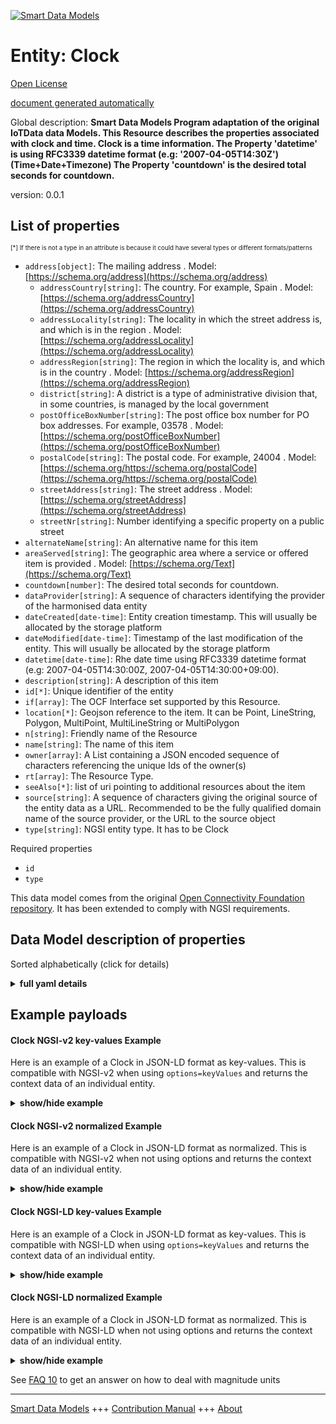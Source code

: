 <!-- 10-Header -->    
[![Smart Data Models](https://smartdatamodels.org/wp-content/uploads/2022/01/SmartDataModels_logo.png "Logo")](https://smartdatamodels.org)    
Entity: Clock    
=============<!-- /10-Header -->    
<!-- 15-License -->    
[Open License](https://github.com/smart-data-models//dataModel.OCF/blob/master/Clock/LICENSE.md)    
[document generated automatically](https://docs.google.com/presentation/d/e/2PACX-1vTs-Ng5dIAwkg91oTTUdt8ua7woBXhPnwavZ0FxgR8BsAI_Ek3C5q97Nd94HS8KhP-r_quD4H0fgyt3/pub?start=false&loop=false&delayms=3000#slide=id.gb715ace035_0_60)    
<!-- /15-License -->    
<!-- 20-Description -->    
Global description: **Smart Data Models Program adaptation of the original IoTData data Models. This Resource describes the properties associated with clock and time. Clock is a time information. The Property 'datetime' is using RFC3339 datetime format (e.g: '2007-04-05T14:30Z') (Time+Date+Timezone) The Property 'countdown' is the desired total seconds for countdown.**    
version: 0.0.1    
<!-- /20-Description -->    
<!-- 30-PropertiesList -->    
## List of properties    
<sup><sub>[*] If there is not a type in an attribute is because it could have several types or different formats/patterns</sub></sup>    
- `address[object]`: The mailing address  . Model: [https://schema.org/address](https://schema.org/address)	- `addressCountry[string]`: The country. For example, Spain  . Model: [https://schema.org/addressCountry](https://schema.org/addressCountry)    
	- `addressLocality[string]`: The locality in which the street address is, and which is in the region  . Model: [https://schema.org/addressLocality](https://schema.org/addressLocality)    
	- `addressRegion[string]`: The region in which the locality is, and which is in the country  . Model: [https://schema.org/addressRegion](https://schema.org/addressRegion)    
	- `district[string]`: A district is a type of administrative division that, in some countries, is managed by the local government      
	- `postOfficeBoxNumber[string]`: The post office box number for PO box addresses. For example, 03578  . Model: [https://schema.org/postOfficeBoxNumber](https://schema.org/postOfficeBoxNumber)    
	- `postalCode[string]`: The postal code. For example, 24004  . Model: [https://schema.org/https://schema.org/postalCode](https://schema.org/https://schema.org/postalCode)    
	- `streetAddress[string]`: The street address  . Model: [https://schema.org/streetAddress](https://schema.org/streetAddress)    
	- `streetNr[string]`: Number identifying a specific property on a public street      
- `alternateName[string]`: An alternative name for this item  - `areaServed[string]`: The geographic area where a service or offered item is provided  . Model: [https://schema.org/Text](https://schema.org/Text)- `countdown[number]`: The desired total seconds for countdown.  - `dataProvider[string]`: A sequence of characters identifying the provider of the harmonised data entity  - `dateCreated[date-time]`: Entity creation timestamp. This will usually be allocated by the storage platform  - `dateModified[date-time]`: Timestamp of the last modification of the entity. This will usually be allocated by the storage platform  - `datetime[date-time]`: Rhe date time using RFC3339 datetime format (e.g: 2007-04-05T14:30:00Z, 2007-04-05T14:30:00+09:00).  - `description[string]`: A description of this item  - `id[*]`: Unique identifier of the entity  - `if[array]`: The OCF Interface set supported by this Resource.  - `location[*]`: Geojson reference to the item. It can be Point, LineString, Polygon, MultiPoint, MultiLineString or MultiPolygon  - `n[string]`: Friendly name of the Resource  - `name[string]`: The name of this item  - `owner[array]`: A List containing a JSON encoded sequence of characters referencing the unique Ids of the owner(s)  - `rt[array]`: The Resource Type.  - `seeAlso[*]`: list of uri pointing to additional resources about the item  - `source[string]`: A sequence of characters giving the original source of the entity data as a URL. Recommended to be the fully qualified domain name of the source provider, or the URL to the source object  - `type[string]`: NGSI entity type. It has to be Clock  <!-- /30-PropertiesList -->    
<!-- 35-RequiredProperties -->    
Required properties    
- `id`  - `type`  <!-- /35-RequiredProperties -->    
<!-- 40-RequiredProperties -->    
This data model comes from the original [Open Connectivity Foundation repository](https://github.com/openconnectivityfoundation/IoTDataModels). It has been extended to comply with NGSI requirements.    
<!-- /40-RequiredProperties -->    
<!-- 50-DataModelHeader -->    
## Data Model description of properties    
Sorted alphabetically (click for details)    
<!-- /50-DataModelHeader -->    
<!-- 60-ModelYaml -->    
<details><summary><strong>full yaml details</strong></summary>      
```yaml    
Clock:      
  description: 'Smart Data Models Program adaptation of the original IoTData data Models. This Resource describes the properties associated with clock and time. Clock is a time information. The Property ''datetime'' is using RFC3339 datetime format (e.g: ''2007-04-05T14:30Z'') (Time+Date+Timezone) The Property ''countdown'' is the desired total seconds for countdown.'      
  properties:      
    address:      
      description: The mailing address      
      properties:      
        addressCountry:      
          description: 'The country. For example, Spain'      
          type: string      
          x-ngsi:      
            model: https://schema.org/addressCountry      
            type: Property      
        addressLocality:      
          description: 'The locality in which the street address is, and which is in the region'      
          type: string      
          x-ngsi:      
            model: https://schema.org/addressLocality      
            type: Property      
        addressRegion:      
          description: 'The region in which the locality is, and which is in the country'      
          type: string      
          x-ngsi:      
            model: https://schema.org/addressRegion      
            type: Property      
        district:      
          description: 'A district is a type of administrative division that, in some countries, is managed by the local government'      
          type: string      
          x-ngsi:      
            type: Property      
        postOfficeBoxNumber:      
          description: 'The post office box number for PO box addresses. For example, 03578'      
          type: string      
          x-ngsi:      
            model: https://schema.org/postOfficeBoxNumber      
            type: Property      
        postalCode:      
          description: 'The postal code. For example, 24004'      
          type: string      
          x-ngsi:      
            model: https://schema.org/https://schema.org/postalCode      
            type: Property      
        streetAddress:      
          description: The street address      
          type: string      
          x-ngsi:      
            model: https://schema.org/streetAddress      
            type: Property      
        streetNr:      
          description: Number identifying a specific property on a public street      
          type: string      
          x-ngsi:      
            type: Property      
      type: object      
      x-ngsi:      
        model: https://schema.org/address      
        type: Property      
    alternateName:      
      description: An alternative name for this item      
      type: string      
      x-ngsi:      
        type: Property      
    areaServed:      
      description: The geographic area where a service or offered item is provided      
      type: string      
      x-ngsi:      
        model: https://schema.org/Text      
        type: Property      
    countdown:      
      description: The desired total seconds for countdown.      
      minimum: 0      
      type: number      
      x-ngsi:      
        type: Property      
    dataProvider:      
      description: A sequence of characters identifying the provider of the harmonised data entity      
      type: string      
      x-ngsi:      
        type: Property      
    dateCreated:      
      description: Entity creation timestamp. This will usually be allocated by the storage platform      
      format: date-time      
      type: string      
      x-ngsi:      
        type: Property      
    dateModified:      
      description: Timestamp of the last modification of the entity. This will usually be allocated by the storage platform      
      format: date-time      
      type: string      
      x-ngsi:      
        type: Property      
    datetime:      
      description: 'Rhe date time using RFC3339 datetime format (e.g: 2007-04-05T14:30:00Z, 2007-04-05T14:30:00+09:00).'      
      format: date-time      
      type: string      
      x-ngsi:      
        type: Property      
    description:      
      description: A description of this item      
      type: string      
      x-ngsi:      
        type: Property      
    id:      
      anyOf:      
        - description: Identifier format of any NGSI entity      
          maxLength: 256      
          minLength: 1      
          pattern: ^[\w\-\.\{\}\$\+\*\[\]`|~^@!,:\\]+$      
          type: string      
          x-ngsi:      
            type: Property      
        - description: Identifier format of any NGSI entity      
          format: uri      
          type: string      
          x-ngsi:      
            type: Property      
      description: Unique identifier of the entity      
      x-ngsi:      
        type: Property      
    if:      
      description: The OCF Interface set supported by this Resource.      
      items:      
        enum:      
          - oic.if.a      
          - oic.if.baseline      
        type: string      
      minItems: 2      
      readOnly: true      
      type: array      
      uniqueItems: true      
      x-ngsi:      
        type: Property      
    location:      
      description: 'Geojson reference to the item. It can be Point, LineString, Polygon, MultiPoint, MultiLineString or MultiPolygon'      
      oneOf:      
        - description: Geojson reference to the item. Point      
          properties:      
            bbox:      
              items:      
                type: number      
              minItems: 4      
              type: array      
            coordinates:      
              items:      
                type: number      
              minItems: 2      
              type: array      
            type:      
              enum:      
                - Point      
              type: string      
          required:      
            - type      
            - coordinates      
          title: GeoJSON Point      
          type: object      
          x-ngsi:      
            type: GeoProperty      
        - description: Geojson reference to the item. LineString      
          properties:      
            bbox:      
              items:      
                type: number      
              minItems: 4      
              type: array      
            coordinates:      
              items:      
                items:      
                  type: number      
                minItems: 2      
                type: array      
              minItems: 2      
              type: array      
            type:      
              enum:      
                - LineString      
              type: string      
          required:      
            - type      
            - coordinates      
          title: GeoJSON LineString      
          type: object      
          x-ngsi:      
            type: GeoProperty      
        - description: Geojson reference to the item. Polygon      
          properties:      
            bbox:      
              items:      
                type: number      
              minItems: 4      
              type: array      
            coordinates:      
              items:      
                items:      
                  items:      
                    type: number      
                  minItems: 2      
                  type: array      
                minItems: 4      
                type: array      
              type: array      
            type:      
              enum:      
                - Polygon      
              type: string      
          required:      
            - type      
            - coordinates      
          title: GeoJSON Polygon      
          type: object      
          x-ngsi:      
            type: GeoProperty      
        - description: Geojson reference to the item. MultiPoint      
          properties:      
            bbox:      
              items:      
                type: number      
              minItems: 4      
              type: array      
            coordinates:      
              items:      
                items:      
                  type: number      
                minItems: 2      
                type: array      
              type: array      
            type:      
              enum:      
                - MultiPoint      
              type: string      
          required:      
            - type      
            - coordinates      
          title: GeoJSON MultiPoint      
          type: object      
          x-ngsi:      
            type: GeoProperty      
        - description: Geojson reference to the item. MultiLineString      
          properties:      
            bbox:      
              items:      
                type: number      
              minItems: 4      
              type: array      
            coordinates:      
              items:      
                items:      
                  items:      
                    type: number      
                  minItems: 2      
                  type: array      
                minItems: 2      
                type: array      
              type: array      
            type:      
              enum:      
                - MultiLineString      
              type: string      
          required:      
            - type      
            - coordinates      
          title: GeoJSON MultiLineString      
          type: object      
          x-ngsi:      
            type: GeoProperty      
        - description: Geojson reference to the item. MultiLineString      
          properties:      
            bbox:      
              items:      
                type: number      
              minItems: 4      
              type: array      
            coordinates:      
              items:      
                items:      
                  items:      
                    items:      
                      type: number      
                    minItems: 2      
                    type: array      
                  minItems: 4      
                  type: array      
                type: array      
              type: array      
            type:      
              enum:      
                - MultiPolygon      
              type: string      
          required:      
            - type      
            - coordinates      
          title: GeoJSON MultiPolygon      
          type: object      
          x-ngsi:      
            type: GeoProperty      
      x-ngsi:      
        type: GeoProperty      
    n:      
      description: Friendly name of the Resource      
      maxLength: 64      
      readOnly: true      
      type: string      
      x-ngsi:      
        type: Property      
    name:      
      description: The name of this item      
      type: string      
      x-ngsi:      
        type: Property      
    owner:      
      description: A List containing a JSON encoded sequence of characters referencing the unique Ids of the owner(s)      
      items:      
        anyOf:      
          - description: Identifier format of any NGSI entity      
            maxLength: 256      
            minLength: 1      
            pattern: ^[\w\-\.\{\}\$\+\*\[\]`|~^@!,:\\]+$      
            type: string      
            x-ngsi:      
              type: Property      
          - description: Identifier format of any NGSI entity      
            format: uri      
            type: string      
            x-ngsi:      
              type: Property      
        description: Unique identifier of the entity      
        x-ngsi:      
          type: Property      
      type: array      
      x-ngsi:      
        type: Property      
    rt:      
      description: The Resource Type.      
      items:      
        enum:      
          - oic.r.clock      
        maxLength: 64      
        type: string      
      minItems: 1      
      readOnly: true      
      type: array      
      x-ngsi:      
        type: Property      
    seeAlso:      
      description: list of uri pointing to additional resources about the item      
      oneOf:      
        - items:      
            format: uri      
            type: string      
          minItems: 1      
          type: array      
        - format: uri      
          type: string      
      x-ngsi:      
        type: Property      
    source:      
      description: 'A sequence of characters giving the original source of the entity data as a URL. Recommended to be the fully qualified domain name of the source provider, or the URL to the source object'      
      type: string      
      x-ngsi:      
        type: Property      
    type:      
      description: NGSI entity type. It has to be Clock      
      enum:      
        - Clock      
      type: string      
      x-ngsi:      
        type: Property      
  required:      
    - id      
    - type      
  type: object      
  x-derived-from: https://github.com/OpenInterConnect/IoTDataModels/blob/master/ClockResURI.swagger.json      
  x-disclaimer: 'Redistribution and use in source and binary forms, with or without modification, are permitted  provided that the license conditions are met. Copyleft (c) 2022 Contributors to Smart Data Models Program'      
  x-license-url: https://github.com/smart-data-models/dataModel.OCF/blob/master/Clock/LICENSE.md      
  x-model-schema: https://smart-data-models.github.io/dataModel.IoTDataModels/Clock/schema.json      
  x-model-tags: OCF      
  x-version: 0.0.1      
```    
</details>      
<!-- /60-ModelYaml -->    
<!-- 70-MiddleNotes -->    
<!-- /70-MiddleNotes -->    
<!-- 80-Examples -->    
## Example payloads      
#### Clock NGSI-v2 key-values Example      
Here is an example of a Clock in JSON-LD format as key-values. This is compatible with NGSI-v2 when  using `options=keyValues` and returns the context data of an individual entity.    
<details><summary><strong>show/hide example</strong></summary>      
```json  
{  
  "id": "urn:ngsi-ld:Clock:id:KNNB:48612133",  
  "dateCreated": "2012-01-18T03:45:31Z",  
  "dateModified": "2005-05-24T17:26:56Z",  
  "source": "Health quickly able bad enter positive education. Officer probably walk ground wall white probably.",  
  "name": "Paper read support consumer indeed. Themselves traditional you network operation cost head church. Return look kid PM.",  
  "alternateName": "Hard garden create method.",  
  "description": "New represent event provide because. Pressure common service deep lay.",  
  "dataProvider": "Need rate bad ball. C",  
  "owner": [  
    "urn:ngsi-ld:Clock:items:GAOB:91987918",  
    "urn:ngsi-ld:Clock:items:WNGQ:28000875"  
  ],  
  "seeAlso": [  
    "urn:ngsi-ld:Clock:items:HKBV:34608800"  
  ],  
  "location": {  
    "type": "Point",  
    "coordinates": [  
      1.022875,  
      -104.816895  
    ]  
  },  
  "address": {  
    "streetAddress": "To",  
    "addressLocality": "Only already various north or break. Catch author resource nothing movie sometimes wife opportunity. Sound doctor and usually.",  
    "addressRegion": "Third tonight social such but sure almost both. Admit attention shoulder public unit item adult. Final woman develop rep",  
    "addressCountry": "Girl themselves animal art trial. Community western although human difficult leg sit democratic.",  
    "postalCode": "Also special measure make act. Since require bill heavy. Technology want yes month.",  
    "postOfficeBoxNumber": "Also they media. Direction threat matter cover among discussion report by. Education good white level road company military.",  
    "streetNr": "Ago imagine step thing today. Agent building job certainly building. Forget own throug",  
    "district": "Goal yes amount could pressure. Cell his region simple. Gun four occur course dinner list."  
  },  
  "areaServed": "Practice view loss reveal race admit create plan. Dog treat long Congress account care. In relationship your option similar improve financial.",  
  "rt": [  
    "oic.r.clock"  
  ],  
  "countdown": 678.4,  
  "datetime": "1992-12-09T06:56:25Z",  
  "n": "Guess beat rich war administration. T",  
  "if": [  
    "oic.if.baseline",  
    "oic.if.a"  
  ],  
  "type": "Clock"  
}  
```  
</details>    
#### Clock NGSI-v2 normalized Example      
Here is an example of a Clock in JSON-LD format as normalized. This is compatible with NGSI-v2 when not using options and returns the context data of an individual entity.    
<details><summary><strong>show/hide example</strong></summary>      
```json  
{  
  "id": "urn:ngsi-ld:Clock:id:KNNB:48612133",  
  "dateCreated": {  
    "type": "DateTime",  
    "value": "2012-01-18T03:45:31Z"  
  },  
  "dateModified": {  
    "type": "DateTime",  
    "value": "2005-05-24T17:26:56Z"  
  },  
  "source": {  
    "type": "Text",  
    "value": "Health quickly able bad enter positive education. Officer probably walk ground wall white probably."  
  },  
  "name": {  
    "type": "Text",  
    "value": "Paper read support consumer indeed. Themselves traditional you network operation cost head church. Return look kid PM."  
  },  
  "alternateName": {  
    "type": "Text",  
    "value": "Hard garden create method."  
  },  
  "description": {  
    "type": "Text",  
    "value": "New represent event provide because. Pressure common service deep lay."  
  },  
  "dataProvider": {  
    "type": "Text",  
    "value": "Need rate bad ball. C"  
  },  
  "owner": {  
    "type": "StructuredValue",  
    "value": [  
      "urn:ngsi-ld:Clock:items:GAOB:91987918",  
      "urn:ngsi-ld:Clock:items:WNGQ:28000875"  
    ]  
  },  
  "seeAlso": {  
    "type": "StructuredValue",  
    "value": [  
      "urn:ngsi-ld:Clock:items:HKBV:34608800"  
    ]  
  },  
  "location": {  
    "type": "geo:json",  
    "value": {  
      "type": "Point",  
      "coordinates": [  
        1.022875,  
        -104.816895  
      ]  
    }  
  },  
  "address": {  
    "type": "StructuredValue",  
    "value": {  
      "streetAddress": "To",  
      "addressLocality": "Only already various north or break. Catch author resource nothing movie sometimes wife opportunity. Sound doctor and usually.",  
      "addressRegion": "Third tonight social such but sure almost both. Admit attention shoulder public unit item adult. Final woman develop rep",  
      "addressCountry": "Girl themselves animal art trial. Community western although human difficult leg sit democratic.",  
      "postalCode": "Also special measure make act. Since require bill heavy. Technology want yes month.",  
      "postOfficeBoxNumber": "Also they media. Direction threat matter cover among discussion report by. Education good white level road company military.",  
      "streetNr": "Ago imagine step thing today. Agent building job certainly building. Forget own throug",  
      "district": "Goal yes amount could pressure. Cell his region simple. Gun four occur course dinner list."  
    }  
  },  
  "areaServed": {  
    "type": "Text",  
    "value": "Practice view loss reveal race admit create plan. Dog treat long Congress account care. In relationship your option similar improve financial."  
  },  
  "rt": {  
    "type": "StructuredValue",  
    "value": [  
      "oic.r.clock"  
    ]  
  },  
  "countdown": {  
    "type": "Number",  
    "value": 678.4  
  },  
  "datetime": {  
    "type": "DateTime",  
    "value": "1992-12-09T06:56:25Z"  
  },  
  "n": {  
    "type": "Text",  
    "value": "Guess beat rich war administration. T"  
  },  
  "if": {  
    "type": "StructuredValue",  
    "value": [  
      "oic.if.baseline",  
      "oic.if.a"  
    ]  
  },  
  "type": "Clock"  
}  
```  
</details>    
#### Clock NGSI-LD key-values Example      
Here is an example of a Clock in JSON-LD format as key-values. This is compatible with NGSI-LD when  using `options=keyValues` and returns the context data of an individual entity.    
<details><summary><strong>show/hide example</strong></summary>      
```json  
{  
  "id": "urn:ngsi-ld:Clock:id:KNNB:48612133",  
  "dateCreated": "2012-01-18T03:45:31Z",  
  "dateModified": "2005-05-24T17:26:56Z",  
  "source": "Health quickly able bad enter positive education. Officer probably walk ground wall white probably.",  
  "name": "Paper read support consumer indeed. Themselves traditional you network operation cost head church. Return look kid PM.",  
  "alternateName": "Hard garden create method.",  
  "description": "New represent event provide because. Pressure common service deep lay.",  
  "dataProvider": "Need rate bad ball. C",  
  "owner": [  
    "urn:ngsi-ld:Clock:items:GAOB:91987918",  
    "urn:ngsi-ld:Clock:items:WNGQ:28000875"  
  ],  
  "seeAlso": [  
    "urn:ngsi-ld:Clock:items:HKBV:34608800"  
  ],  
  "location": {  
    "type": "Point",  
    "coordinates": [  
      1.022875,  
      -104.816895  
    ]  
  },  
  "address": {  
    "streetAddress": "To",  
    "addressLocality": "Only already various north or break. Catch author resource nothing movie sometimes wife opportunity. Sound doctor and usually.",  
    "addressRegion": "Third tonight social such but sure almost both. Admit attention shoulder public unit item adult. Final woman develop rep",  
    "addressCountry": "Girl themselves animal art trial. Community western although human difficult leg sit democratic.",  
    "postalCode": "Also special measure make act. Since require bill heavy. Technology want yes month.",  
    "postOfficeBoxNumber": "Also they media. Direction threat matter cover among discussion report by. Education good white level road company military.",  
    "streetNr": "Ago imagine step thing today. Agent building job certainly building. Forget own throug",  
    "district": "Goal yes amount could pressure. Cell his region simple. Gun four occur course dinner list."  
  },  
  "areaServed": "Practice view loss reveal race admit create plan. Dog treat long Congress account care. In relationship your option similar improve financial.",  
  "rt": [  
    "oic.r.clock"  
  ],  
  "countdown": 678.4,  
  "datetime": "1992-12-09T06:56:25Z",  
  "n": "Guess beat rich war administration. T",  
  "if": [  
    "oic.if.baseline",  
    "oic.if.a"  
  ],  
  "type": "Clock",  
  "@context": [  
    "https://smartdatamodels.org/context.jsonld"  
  ]  
}  
```  
</details>    
#### Clock NGSI-LD normalized Example      
Here is an example of a Clock in JSON-LD format as normalized. This is compatible with NGSI-LD when not using options and returns the context data of an individual entity.    
<details><summary><strong>show/hide example</strong></summary>      
```json  
{  
    "id": "urn:ngsi-ld:Clock:id:KNNB:48612133",  
    "dateCreated": {  
        "type": "Property",  
        "value": {  
            "@type": "DateTime",  
            "@value": "2012-01-18T03:45:31Z"  
        }  
    },  
    "dateModified": {  
        "type": "Property",  
        "value": {  
            "@type": "DateTime",  
            "@value": "2005-05-24T17:26:56Z"  
        }  
    },  
    "source": {  
        "type": "Property",  
        "value": "Health quickly able bad enter positive education. Officer probably walk ground wall white probably."  
    },  
    "name": {  
        "type": "Property",  
        "value": "Paper read support consumer indeed. Themselves traditional you network operation cost head church. Return look kid PM."  
    },  
    "alternateName": {  
        "type": "Property",  
        "value": "Hard garden create method."  
    },  
    "description": {  
        "type": "Property",  
        "value": "New represent event provide because. Pressure common service deep lay."  
    },  
    "dataProvider": {  
        "type": "Property",  
        "value": "Need rate bad ball. C"  
    },  
    "owner": {  
        "type": "Property",  
        "value": [  
            "urn:ngsi-ld:Clock:items:GAOB:91987918",  
            "urn:ngsi-ld:Clock:items:WNGQ:28000875"  
        ]  
    },  
    "seeAlso": {  
        "type": "Property",  
        "value": [  
            "urn:ngsi-ld:Clock:items:HKBV:34608800"  
        ]  
    },  
    "location": {  
        "type": "GeoProperty",  
        "value": {  
            "type": "Point",  
            "coordinates": [  
                1.022875,  
                -104.816895  
            ]  
        }  
    },  
    "address": {  
        "type": "Property",  
        "value": {  
            "streetAddress": "To",  
            "addressLocality": "Only already various north or break. Catch author resource nothing movie sometimes wife opportunity. Sound doctor and usually.",  
            "addressRegion": "Third tonight social such but sure almost both. Admit attention shoulder public unit item adult. Final woman develop rep",  
            "addressCountry": "Girl themselves animal art trial. Community western although human difficult leg sit democratic.",  
            "postalCode": "Also special measure make act. Since require bill heavy. Technology want yes month.",  
            "postOfficeBoxNumber": "Also they media. Direction threat matter cover among discussion report by. Education good white level road company military.",  
            "streetNr": "Ago imagine step thing today. Agent building job certainly building. Forget own throug",  
            "district": "Goal yes amount could pressure. Cell his region simple. Gun four occur course dinner list."  
        }  
    },  
    "areaServed": {  
        "type": "Property",  
        "value": "Practice view loss reveal race admit create plan. Dog treat long Congress account care. In relationship your option similar improve financial."  
    },  
    "rt": {  
        "type": "Property",  
        "value": [  
            "oic.r.clock"  
        ]  
    },  
    "countdown": {  
        "type": "Property",  
        "value": 678.4  
    },  
    "datetime": {  
        "type": "Property",  
        "value": {  
            "@type": "DateTime",  
            "@value": "1992-12-09T06:56:25Z"  
        }  
    },  
    "n": {  
        "type": "Property",  
        "value": "Guess beat rich war administration. T"  
    },  
    "if": {  
        "type": "Property",  
        "value": [  
            "oic.if.baseline",  
            "oic.if.a"  
        ]  
    },  
    "type": "Clock",  
    "@context": [  
        "https://smartdatamodels.org/context.jsonld"  
    ]  
}  
```  
</details><!-- /80-Examples -->    
<!-- 90-FooterNotes -->    
<!-- /90-FooterNotes -->    
<!-- 95-Units -->    
See [FAQ 10](https://smartdatamodels.org/index.php/faqs/) to get an answer on how to deal with magnitude units    
<!-- /95-Units -->    
<!-- 97-LastFooter -->    
---    
[Smart Data Models](https://smartdatamodels.org) +++ [Contribution Manual](https://bit.ly/contribution_manual) +++ [About](https://bit.ly/Introduction_SDM)<!-- /97-LastFooter -->    
